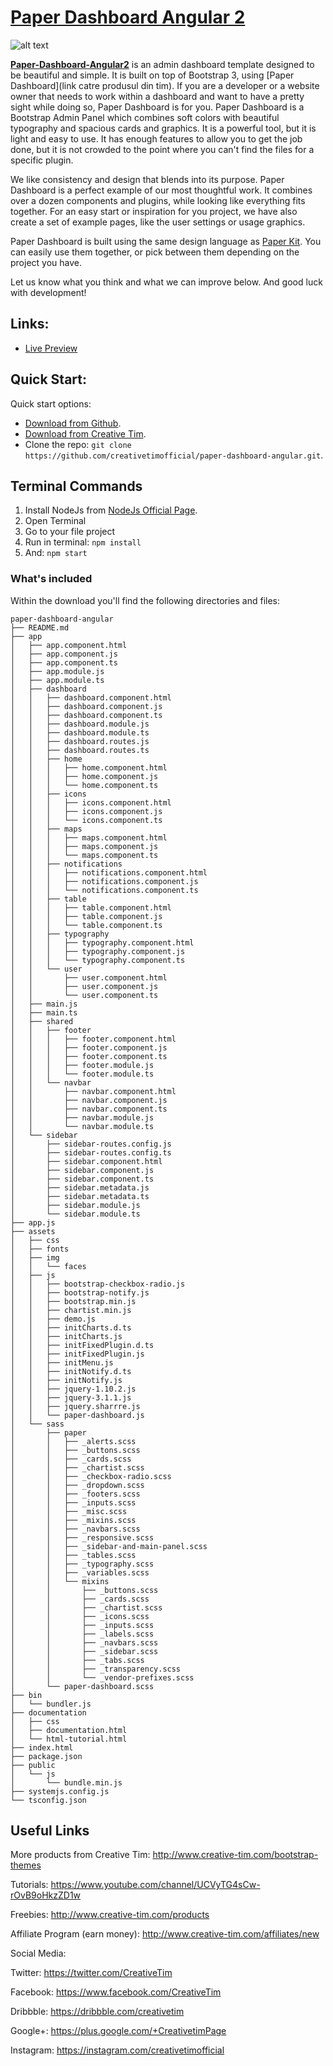 # [Paper Dashboard Angular 2](https://paper-dashboard-angular2.herokuapp.com/)

![alt text](http://s3.amazonaws.com/creativetim_bucket/products/51/original/opt_pd_angular_thumbnail.jpg "Paper Dashboard Free")

**[Paper-Dashboard-Angular2](https://paper-dashboard-angular2.herokuapp.com/)** is an admin dashboard template designed to be beautiful and simple. It is built on top of Bootstrap 3, using [Paper Dashboard](link catre produsul din tim). If you are a developer or a website owner that needs to work within a dashboard and want to have a pretty sight while doing so, Paper Dashboard is for you. Paper Dashboard is a Bootstrap Admin Panel which combines soft colors with beautiful typography and spacious cards and graphics. It is a powerful tool, but it is light and easy to use. It has enough features to allow you to get the job done, but it is not crowded to the point where you can't find the files for a specific plugin.

We like consistency and design that blends into its purpose. Paper Dashboard is a perfect example of our most thoughtful work. It combines over a dozen components and plugins, while looking like everything fits together. For an easy start or inspiration for you project, we have also create a set of example pages, like the user settings or usage graphics.

Paper Dashboard is built using the same design language as [Paper Kit](http://www.creative-tim.com/product/paper-kit). You can easily use them together, or pick between them depending on the project you have.

Let us know what you think and what we can improve below. And good luck with development!



## Links:

+ [Live Preview](https://paper-dashboard-angular2.herokuapp.com/)

## Quick Start:

Quick start options:

+ [Download from Github](https://github.com/creativetimofficial/paper-dashboard-angular/archive/master.zip).
+ [Download from Creative Tim](http://www.creative-tim.com/product/paper-dashboard-angular2).
+ Clone the repo: `git clone https://github.com/creativetimofficial/paper-dashboard-angular.git`.

## Terminal Commands

1. Install NodeJs from [NodeJs Official Page](https://nodejs.org/en).
2. Open Terminal
3. Go to your file project
4. Run in terminal: ```npm install```
5. And: ```npm start```

### What's included

Within the download you'll find the following directories and files:

```
paper-dashboard-angular
├── README.md
├── app
│   ├── app.component.html
│   ├── app.component.js
│   ├── app.component.ts
│   ├── app.module.js
│   ├── app.module.ts
│   ├── dashboard
│   │   ├── dashboard.component.html
│   │   ├── dashboard.component.js
│   │   ├── dashboard.component.ts
│   │   ├── dashboard.module.js
│   │   ├── dashboard.module.ts
│   │   ├── dashboard.routes.js
│   │   ├── dashboard.routes.ts
│   │   ├── home
│   │   │   ├── home.component.html
│   │   │   ├── home.component.js
│   │   │   └── home.component.ts
│   │   ├── icons
│   │   │   ├── icons.component.html
│   │   │   ├── icons.component.js
│   │   │   └── icons.component.ts
│   │   ├── maps
│   │   │   ├── maps.component.html
│   │   │   ├── maps.component.js
│   │   │   └── maps.component.ts
│   │   ├── notifications
│   │   │   ├── notifications.component.html
│   │   │   ├── notifications.component.js
│   │   │   └── notifications.component.ts
│   │   ├── table
│   │   │   ├── table.component.html
│   │   │   ├── table.component.js
│   │   │   └── table.component.ts
│   │   ├── typography
│   │   │   ├── typography.component.html
│   │   │   ├── typography.component.js
│   │   │   └── typography.component.ts
│   │   └── user
│   │       ├── user.component.html
│   │       ├── user.component.js
│   │       └── user.component.ts
│   ├── main.js
│   ├── main.ts
│   ├── shared
│   │   ├── footer
│   │   │   ├── footer.component.html
│   │   │   ├── footer.component.js
│   │   │   ├── footer.component.ts
│   │   │   ├── footer.module.js
│   │   │   └── footer.module.ts
│   │   └── navbar
│   │       ├── navbar.component.html
│   │       ├── navbar.component.js
│   │       ├── navbar.component.ts
│   │       ├── navbar.module.js
│   │       └── navbar.module.ts
│   └── sidebar
│       ├── sidebar-routes.config.js
│       ├── sidebar-routes.config.ts
│       ├── sidebar.component.html
│       ├── sidebar.component.js
│       ├── sidebar.component.ts
│       ├── sidebar.metadata.js
│       ├── sidebar.metadata.ts
│       ├── sidebar.module.js
│       └── sidebar.module.ts
├── app.js
├── assets
│   ├── css
│   ├── fonts
│   ├── img
│   │   └── faces
│   ├── js
│   │   ├── bootstrap-checkbox-radio.js
│   │   ├── bootstrap-notify.js
│   │   ├── bootstrap.min.js
│   │   ├── chartist.min.js
│   │   ├── demo.js
│   │   ├── initCharts.d.ts
│   │   ├── initCharts.js
│   │   ├── initFixedPlugin.d.ts
│   │   ├── initFixedPlugin.js
│   │   ├── initMenu.js
│   │   ├── initNotify.d.ts
│   │   ├── initNotify.js
│   │   ├── jquery-1.10.2.js
│   │   ├── jquery-3.1.1.js
│   │   ├── jquery.sharrre.js
│   │   └── paper-dashboard.js
│   └── sass
│       ├── paper
│       │   ├── _alerts.scss
│       │   ├── _buttons.scss
│       │   ├── _cards.scss
│       │   ├── _chartist.scss
│       │   ├── _checkbox-radio.scss
│       │   ├── _dropdown.scss
│       │   ├── _footers.scss
│       │   ├── _inputs.scss
│       │   ├── _misc.scss
│       │   ├── _mixins.scss
│       │   ├── _navbars.scss
│       │   ├── _responsive.scss
│       │   ├── _sidebar-and-main-panel.scss
│       │   ├── _tables.scss
│       │   ├── _typography.scss
│       │   ├── _variables.scss
│       │   └── mixins
│       │       ├── _buttons.scss
│       │       ├── _cards.scss
│       │       ├── _chartist.scss
│       │       ├── _icons.scss
│       │       ├── _inputs.scss
│       │       ├── _labels.scss
│       │       ├── _navbars.scss
│       │       ├── _sidebar.scss
│       │       ├── _tabs.scss
│       │       ├── _transparency.scss
│       │       └── _vendor-prefixes.scss
│       └── paper-dashboard.scss
├── bin
│   └── bundler.js
├── documentation
│   ├── css
│   ├── documentation.html
│   └── html-tutorial.html
├── index.html
├── package.json
├── public
│   └── js
│       └── bundle.min.js
├── systemjs.config.js
└── tsconfig.json

```

## Useful Links

More products from Creative Tim: <http://www.creative-tim.com/bootstrap-themes>

Tutorials: <https://www.youtube.com/channel/UCVyTG4sCw-rOvB9oHkzZD1w>

Freebies: <http://www.creative-tim.com/products>

Affiliate Program (earn money): <http://www.creative-tim.com/affiliates/new>

Social Media:

Twitter: <https://twitter.com/CreativeTim>

Facebook: <https://www.facebook.com/CreativeTim>

Dribbble: <https://dribbble.com/creativetim>

Google+: <https://plus.google.com/+CreativetimPage>

Instagram: <https://instagram.com/creativetimofficial>
